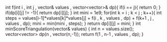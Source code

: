 int f(int i , int j , vector<int>& values , vector<vector<int>>& dp){
if(i == j){
return 0;
}
if(dp[i][j] != -1){
return dp[i][j];
}
int mini = 1e9;
for(int k = i ; k < j ; k++){
int steps = values[i-1]*values[k]*values[j] + f(i , k , values , dp) + f(k+1 , j , values , dp);
mini = min(mini , steps);
}
return dp[i][j] = mini;
}
int minScoreTriangulation(vector<int>& values) {
int n = values.size();
vector<vector<int>> dp(n , vector<int>(n,-1));
return f(1 , n-1 , values , dp);
}